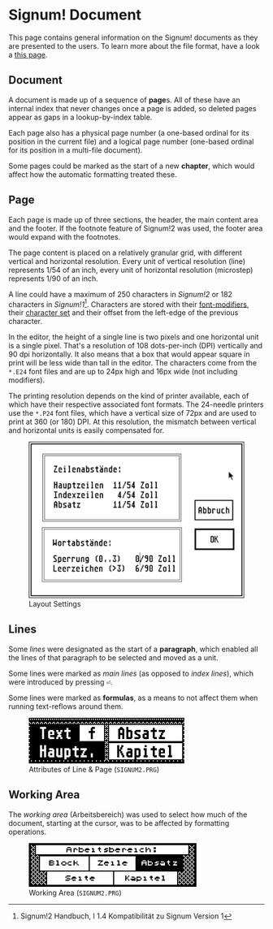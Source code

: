 # Signum! Document

This page contains general information on the Signum! documents as they are
presented to the users. To learn more about the file format, have a look
a [this page](/formats/sdoc).

## Document

A document is made up of a sequence of **page**s. All of these have an internal
index that never changes once a page is added, so deleted pages appear as
gaps in a lookup-by-index table.

Each page also has a physical page number (a one-based ordinal for its
position in the current file) and a logical page number (one-based ordinal
for its position in a multi-file document).

Some pages could be marked as the start of a new **chapter**, which would
affect how the automatic formatting treated these.

## Page

Each page is made up of three sections, the header, the main content
area and the footer. If the footnote feature of Signum!2 was used, the
footer area would expand with the footnotes.

The page content is placed on a relatively granular grid, with different
vertical and horizontal resolution. Every unit of vertical resolution (line)
represents 1/54 of an inch, every unit of horizontal resolution (microstep)
represents 1/90 of an inch.

A line could have a maximum of 250 characters in *Signum!2* or 182 characters
in *Signum!1*[^1]. Characters are stored with their [font-modifiers](./font-modifiers.md),
their [character set](../chsets) and their offset from the left-edge of the
previous character.

[^1]: Signum!2 Handbuch, I 1.4 Kompatibilität zu Signum Version 1

In the editor, the height of a single line is two pixels and one horizontal
unit is a single pixel. That's a resolution of 108 dots-per-inch (DPI)
vertically and 90 dpi horizontally. It also means that a box that would appear
square in print will be less wide than tall in the editor. The characters
come from the `*.E24` font files and are up to 24px high and 16px wide (not
including modifiers).

The printing resolution depends on the kind of printer available, each of
which have their respective associated font formats. The 24-needle printers
use the `*.P24` font files, which have a vertical size of 72px and are used
to print at 360 (or 180) DPI. At this resolution, the mismatch between
vertical and horizontal units is easily compensated for.

<figure>
    <img src="../img/layout-settings.png">
    <figcaption>Layout Settings</figcaption>
</figure>

## Lines

Some *lines* were designated as the start of a **paragraph**, which enabled
all the lines of that paragraph to be selected and moved as a unit.

Some lines were marked as *main lines* (as opposed to *index lines*), which
were introduced by pressing <kbd>&#x23CE;</kbd>.

Some lines were marked as **formulas**, as a means to not affect them when
running text-reflows around them.

<figure>
    <img src="../img/linemode.png">
    <figcaption>Attributes of Line &amp; Page (<code>SIGNUM2.PRG</code>)</figcaption>
</figure>

## Working Area

The *working area* (Arbeitsbereich) was used to select how much of the
document, starting at the cursor, was to be affected by formatting operations.

<figure>
    <img src="../img/working-area.png">
    <figcaption>Working Area (<code>SIGNUM2.PRG</code>)</figcaption>
</figure>
